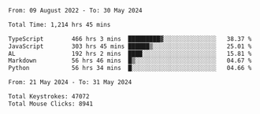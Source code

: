 <!--START_SECTION:waka-->

```txt
From: 09 August 2022 - To: 30 May 2024

Total Time: 1,214 hrs 45 mins

TypeScript        466 hrs 3 mins  █████████▓░░░░░░░░░░░░░░░   38.37 %
JavaScript        303 hrs 45 mins ██████▒░░░░░░░░░░░░░░░░░░   25.01 %
AL                192 hrs 2 mins  ████░░░░░░░░░░░░░░░░░░░░░   15.81 %
Markdown          56 hrs 46 mins  █▒░░░░░░░░░░░░░░░░░░░░░░░   04.67 %
Python            56 hrs 34 mins  █░░░░░░░░░░░░░░░░░░░░░░░░   04.66 %
```

<!--END_SECTION:waka-->
<!--END_SECTION:activity-->
<!--END_SECTION:activity-->
<!--END_SECTION:activity-->
<!--END_SECTION:activity-->
<!--END_SECTION:activity-->
<!--END_SECTION:activity-->
<!--END_SECTION:activity-->
<!--END_SECTION:activity-->
<!--START_SECTION:activity-->
<!--START_SECTION:activity-->

```txt
From: 21 May 2024 - To: 31 May 2024

Total Keystrokes: 47072
Total Mouse Clicks: 8941
```

<!--END_SECTION:activity-->
<!--END_SECTION:activity-->
